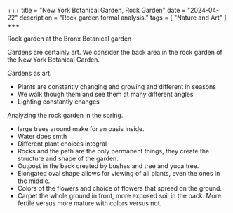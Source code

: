 +++
title = "New York Botanical Garden, Rock Garden"
date = "2024-04-22"
description = "Rock garden formal analysis."
tags = [
    "Nature and Art"
]
+++

Rock garden at the Bronx Botanical garden

Gardens are certainly art. We consider the back area in the rock garden of the New York Botanical Garden. 

Gardens as art.
- Plants are constantly changing and growing and different in seasons
- We walk though them and see them at many different angles
- Lighting constantly changes

Analyzing the rock garden in the spring.
- large trees around make for an oasis inside.
- Water does smth
- Different plant choices integral
- Rocks and the path are the only permanent things, they create the structure and shape of the garden.
- Outpost in the back created by bushes and tree and yuca tree. 
- Elongated oval shape allows for viewing of all plants, even the ones in the middle.
- Colors of the flowers and choice of flowers that spread on the ground. 
- Carpet the whole ground in front, more exposed soil in the back. More fertile versus more mature with colors versus not.